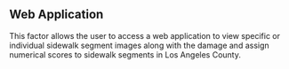## Web Application
 
This factor allows the user to access a web application to view specific or individual sidewalk segment images along with the damage and assign numerical scores to sidewalk segments in Los Angeles County. 
